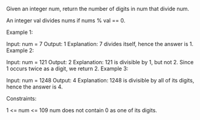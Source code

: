 Given an integer num, return the number of digits in num that divide num.

An integer val divides nums if nums % val == 0.

 

Example 1:

Input: num = 7
Output: 1
Explanation: 7 divides itself, hence the answer is 1.
Example 2:

Input: num = 121
Output: 2
Explanation: 121 is divisible by 1, but not 2. Since 1 occurs twice as a digit, we return 2.
Example 3:

Input: num = 1248
Output: 4
Explanation: 1248 is divisible by all of its digits, hence the answer is 4.
 

Constraints:

1 <= num <= 109
num does not contain 0 as one of its digits.
